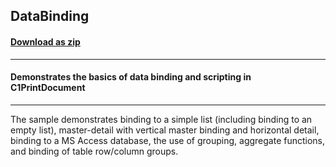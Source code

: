 ## DataBinding
#### [Download as zip](https://grapecity.github.io/DownGit/#/home?url=https://github.com/GrapeCity/ComponentOne-WPF-Samples/tree/master/NET_4.5.2/C1.WPF.PrintDocument/CS\DataBinding)
____
#### Demonstrates the basics of data binding and scripting in C1PrintDocument
____
The sample demonstrates binding to a simple list (including binding to an empty list), master-detail with vertical master binding and horizontal detail, binding to a MS Access database, the use of grouping, aggregate functions, and binding of table row/column groups. 